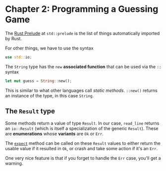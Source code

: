 # Chapter 2: Programming a Guessing Game

The [Rust Prelude](https://doc.rust-lang.org/stable/std/prelude/index.html) at
`std::prelude` is the list of things automatically imported by Rust.

For other things, we have to use the syntax

```rust
use std::io;
```

The `String` type has the `new` **associated function** that can be used via the `::`
syntax

```rust
let mut guess = String::new();
```

This is similar to what other languages call _static methods_. `::new()` returns an
instance of the type, in this case `String`.

## The `Result` type

Some methods return a value of type `Result`. In our case, `read_line` returns an
`io::Result` (which is itself a specialization of the generic `Result`).
These are **enumerations** whose **variants** are `Ok` or `Err`.

The [`expect`](https://doc.rust-lang.org/stable/std/result/enum.Result.html#method.expect)
method can be called on these `Result` values to either return the usable value if it
resulted in `Ok`, or crash and take some action if it's an `Err`.

One very nice feature is that if you forget to handle the `Err` case, you'll get a
warning.
